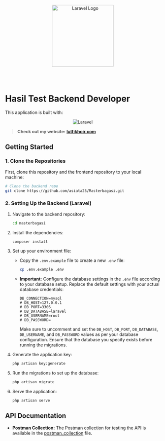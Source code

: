 <p align="center"><a href="https://masterbagasi.com/" target="_blank"><img src="https://masterbagasi.com/_next/image?url=%2F_next%2Fstatic%2Fmedia%2Fmaster-bagasi-horizontal.16e39773.png&w=256&q=75" width="200" alt="Laravel Logo"></a></p>
<br/>
<br/>

# Hasil Test Backend Developer

This application is built with:

<p align="center">
  <img src="https://img.shields.io/badge/Laravel-11.20.0-red?style=for-the-badge&logo=laravel" alt="Laravel">
</p>

> **Check out my website:** [**lutfikhoir.com**](https://lutfikhoir.com/)

## Getting Started

### 1. Clone the Repositories

First, clone this repository and the frontend repository to your local machine:

```bash
# Clone the backend repo
git clone https://github.com/asiata25/Masterbagasi.git
```

### 2. Setting Up the Backend (Laravel)

1. Navigate to the backend repository:

    ```bash
    cd masterbagasi
    ```

2. Install the dependencies:

    ```bash
    composer install
    ```

3. Set up your environment file:

    - Copy the `.env.example` file to create a new `.env` file:

        ```bash
        cp .env.example .env
        ```

    - **Important:** Configure the database settings in the `.env` file according to your database setup. Replace the default settings with your actual database credentials:

        ```plaintext
        DB_CONNECTION=mysql
        # DB_HOST=127.0.0.1
        # DB_PORT=3306
        # DB_DATABASE=laravel
        # DB_USERNAME=root
        # DB_PASSWORD=
        ```

        Make sure to uncomment and set the `DB_HOST`, `DB_PORT`, `DB_DATABASE`, `DB_USERNAME`, and `DB_PASSWORD` values as per your database configuration. Ensure that the database you specify exists before running the migrations.

4. Generate the application key:

    ```bash
    php artisan key:generate
    ```

5. Run the migrations to set up the database:

    ```bash
    php artisan migrate
    ```

6. Serve the application:

    ```bash
    php artisan serve
    ```

## API Documentation

-   **Postman Collection:** The Postman collection for testing the API is available in the [postman_collection](docs/) file.
